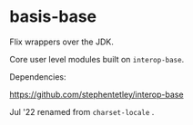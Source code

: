 # basis-base

Flix wrappers over the JDK.

Core user level modules built on `interop-base`.

Dependencies: 

https://github.com/stephentetley/interop-base

Jul '22 renamed from `charset-locale` .
